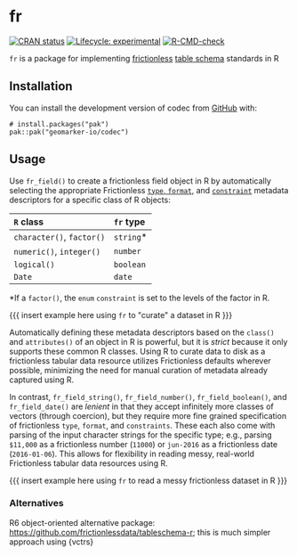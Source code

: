 # fr

<!-- badges: start -->
[![CRAN status](https://www.r-pkg.org/badges/version/fr)](https://CRAN.R-project.org/package=fr)
[![Lifecycle: experimental](https://img.shields.io/badge/lifecycle-experimental-orange.svg)](https://lifecycle.r-lib.org/articles/stages.html#experimental)
[![R-CMD-check](https://github.com/cole-brokamp/fr/actions/workflows/R-CMD-check.yaml/badge.svg)](https://github.com/cole-brokamp/fr/actions/workflows/R-CMD-check.yaml)
<!-- badges: end -->

`fr` is a package for implementing [frictionless](https://specs.frictionlessdata.io) [table schema](https://specs.frictionlessdata.io/table-schema) standards in R

## Installation

You can install the development version of codec from [GitHub](https://github.com/) with:

    # install.packages("pak")
    pak::pak("geomarker-io/codec")
	
## Usage

Use `fr_field()` to create a frictionless field object in R by automatically selecting the appropriate Frictionless [`type`, `format`](https://specs.frictionlessdata.io/table-schema/#types-and-formats), and [`constraint`](https://specs.frictionlessdata.io/table-schema/#constraints) metadata descriptors for a specific class of R objects:

| `R` class   | `fr` type   |
|:--------------|:----------------|
| `character()`, `factor()` | `string`* |
| `numeric()`, `integer()` | `number` |
| `logical()` | `boolean` |
| `Date` | `date` |

*If a `factor()`, the `enum` `constraint` is set to the levels of the factor in R.

{{{ insert example here using `fr` to "curate" a dataset in R }}}

Automatically defining these metadata descriptors based on the `class()` and `attributes()` of an object in R is powerful, but it is *strict* because it only supports these common R classes. Using R to curate data to disk as a frictionless tabular data resource utilizes Frictionless defaults wherever possible, minimizing the need for manual curation of metadata already captured using R.

In contrast, `fr_field_string()`, `fr_field_number()`, `fr_field_boolean()`, and `fr_field_date()` are *lenient* in that they accept infinitely more classes of vectors (through coercion), but they require more fine grained specification of frictionless `type`, `format`, and `constraints`.  These each also come with parsing of the input character strings for the specific type; e.g., parsing `$11,000` as a frictionless number (`11000`) or `jun-2016` as a frictionless date (`2016-01-06`). This allows for flexibility in reading messy, real-world Frictionless tabular data resources using R.

{{{ insert example here using `fr` to read a messy frictionless dataset in R }}}

### Alternatives

R6 object-oriented alternative package: https://github.com/frictionlessdata/tableschema-r; this is much simpler approach using {vctrs}
